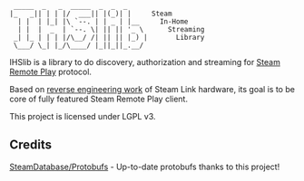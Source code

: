 ```
 _____  _   _  _____  _  _  _     
|_   _|| | | |/  ___|| |(_)| |     Steam    
  | |  | |_| |\ `--. | | _ | |__     In-Home
  | |  |  _  | `--. \| || || '_ \      Streaming
 _| |_ | | | |/\__/ /| || || |_) |       Library
 \___/ \_| |_/\____/ |_||_||_.__/ 
```

IHSlib is a library to do discovery, authorization and streaming
for [Steam Remote Play](https://store.steampowered.com/remoteplay) protocol.

Based on [reverse engineering work](https://github.com/mariotaku/steamlink.py) of Steam Link hardware, its goal is to
be core of fully featured Steam Remote Play client.

This project is licensed under LGPL v3.

## Credits

[SteamDatabase/Protobufs](https://github.com/SteamDatabase/Protobufs) - Up-to-date protobufs thanks to this project!